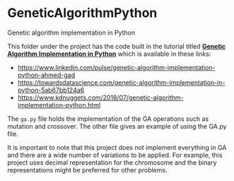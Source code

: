# GeneticAlgorithmPython

Genetic algorithm implementation in Python

This folder under the project has the code built in the tutorial titled [**Genetic Algorithm Implementation in Python**](https://www.linkedin.com/pulse/genetic-algorithm-implementation-python-ahmed-gad) which is available in these links:

* https://www.linkedin.com/pulse/genetic-algorithm-implementation-python-ahmed-gad
* https://towardsdatascience.com/genetic-algorithm-implementation-in-python-5ab67bb124a6
* https://www.kdnuggets.com/2018/07/genetic-algorithm-implementation-python.html

The `ga.py` file holds the implementation of the GA operations such as mutation and crossover. The other file gives an example of using the GA.py file.

It is important to note that this project does not implement everything in GA and there are a wide number of variations to be applied. For example, this project uses decimal representation for the chromosome and the binary representations might be preferred for other problems.

